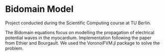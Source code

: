 # Bidomain Model

Project conducted during the Scientific Computing course at TU Berlin.


The Bidomain equations focus on modelling the propagation of electrical potential waves in the myocardium.
Implementation following the paper from Ethier and Bourgault. We used the VoronoiFVM.jl package to solve the problem.
